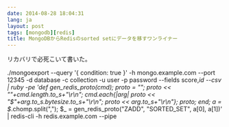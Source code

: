 ```yaml
---
date: 2014-08-28 18:04:31
lang: ja
layout: post
tags: [mongodb][redis]
title: MongoDBからRedisのsorted setにデータを移すワンライナー
---
```

リカバリで必死こいて書いた。

./mongoexport --query '{ condition: true }' -h mongo.example.com --port 12345 -d database -c collection -u user -p password --fields score,_id --csv | ruby -pe 'def gen_redis_proto(*cmd); proto = ""; proto << "*"+cmd.length.to_s+"\r\n"; cmd.each{|arg| proto << "$"+arg.to_s.bytesize.to_s+"\r\n"; proto << arg.to_s+"\r\n"}; proto; end; a = $_.chomp.split(","); $_ = gen_redis_proto("ZADD", "SORTED_SET", a[0], a[1])' | redis-cli -h redis.example.com --pipe
